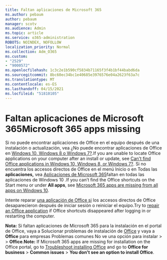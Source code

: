 ```yaml
---
title: Faltan aplicaciones de Microsoft 365
ms.author: pebaum
author: pebaum
manager: scotv
ms.audience: Admin
ms.topic: article
ms.service: o365-administration
ROBOTS: NOINDEX, NOFOLLOW
localization_priority: Normal
ms.collection: Adm_O365
ms.custom:
- "2529"
- "9000572"
ms.openlocfilehash: 1c3c2e1b590cf5834b71165f3f4b1bf44babd6da
ms.sourcegitcommit: 8bc60ec34bc1e40685e3976576e04a2623f63a7c
ms.translationtype: MT
ms.contentlocale: es-ES
ms.lasthandoff: 04/15/2021
ms.locfileid: "51810105"
---
```

# <a name="microsoft-365-apps-missing"></a><span data-ttu-id="67d23-102">Faltan aplicaciones de Microsoft 365</span><span class="sxs-lookup"><span data-stu-id="67d23-102">Microsoft 365 apps missing</span></span>

<span data-ttu-id="67d23-103">Si no puede encontrar aplicaciones de Office en el equipo después de una instalación o actualización, vea ¿No puede encontrar aplicaciones de Office en [Windows 10, Windows 8 o Windows 7?](https://support.office.com/article/Can-t-find-Office-applications-in-Windows-10-Windows-8-or-Windows-7-907ce545-6ae8-459b-8d9d-de6764a635d6).</span><span class="sxs-lookup"><span data-stu-id="67d23-103">If you are unable to locate Office applications on your computer after an install or update, see [Can't find Office applications in Windows 10, Windows 8, or Windows 7?](https://support.office.com/article/Can-t-find-Office-applications-in-Windows-10-Windows-8-or-Windows-7-907ce545-6ae8-459b-8d9d-de6764a635d6).</span></span> <span data-ttu-id="67d23-104">Si no encuentra los accesos directos de Office en el menú Inicio o en Todas las **aplicaciones,** vea [Aplicaciones de Microsoft 365](https://support.office.com/article/office-apps-are-missing-from-all-apps-on-windows-10-5bc123f6-655d-4736-ad61-b0b9d1cde5bc)faltan en todas las aplicaciones de Windows 10 .</span><span class="sxs-lookup"><span data-stu-id="67d23-104">If you can’t find the Office shortcuts on the Start menu or under **All apps**, see [Microsoft 365 apps are missing from all apps on Windows 10](https://support.office.com/article/office-apps-are-missing-from-all-apps-on-windows-10-5bc123f6-655d-4736-ad61-b0b9d1cde5bc).</span></span> 

<span data-ttu-id="67d23-105">Intente reparar [una aplicación de Office si](https://support.office.com/article/repair-an-office-application-7821d4b6-7c1d-4205-aa0e-a6b40c5bb88b) los accesos directos de Office desaparecieron después de iniciar sesión o reiniciar el equipo.</span><span class="sxs-lookup"><span data-stu-id="67d23-105">Try to [repair an Office application](https://support.office.com/article/repair-an-office-application-7821d4b6-7c1d-4205-aa0e-a6b40c5bb88b) if Office shortcuts disappeared after logging in or restarting the computer.</span></span> 

<span data-ttu-id="67d23-106">**Nota:** Si faltan aplicaciones de Microsoft 365 para la instalación en el portal de Office, vaya a Solucionar problemas de instalación de [Office](https://support.office.com/article/troubleshoot-installing-office-35ff2def-e0b2-4dac-9784-4cf212c1f6c2) y vaya a **Office** para empresas Problemas comunes No ve una opción para instalar  >    >  **Office**.</span><span class="sxs-lookup"><span data-stu-id="67d23-106">**Note:** If Microsoft 365 apps are missing for installation on the Office portal, go to [Troubleshoot installing Office](https://support.office.com/article/troubleshoot-installing-office-35ff2def-e0b2-4dac-9784-4cf212c1f6c2) and go to **Office for business** > **Common issues** > **You don't see an option to install Office**.</span></span> 